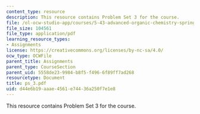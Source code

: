 ```yaml
---
content_type: resource
description: This resource contains Problem Set 3 for the course.
file: /ol-ocw-studio-app/courses/5-43-advanced-organic-chemistry-spring-2007/d44e6b19aaae4561e74436a250f7e1e8_ps_3.pdf
file_size: 104561
file_type: application/pdf
learning_resource_types:
- Assignments
license: https://creativecommons.org/licenses/by-nc-sa/4.0/
ocw_type: OCWFile
parent_title: Assignments
parent_type: CourseSection
parent_uid: 5558de23-9984-b8f5-f496-6f89ff7ad268
resourcetype: Document
title: ps_3.pdf
uid: d44e6b19-aaae-4561-e744-36a250f7e1e8
---
```

This resource contains Problem Set 3 for the course.